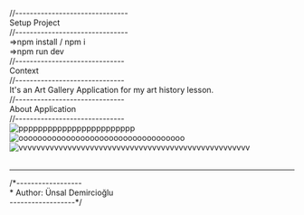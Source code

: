 //-------------------------------
<br/>
Setup Project
<br/>
//-------------------------------
<br/>
=>npm install / npm i
<br/>
=>npm run dev
<br/>
//------------------------------
<br/>
Context
<br/>
//------------------------------
<br/>
It's an Art Gallery Application for my art history lesson.
<br/>
//------------------------------
<br/>
About Application
<br/>
//------------------------------
<br/>
![pppppppppppppppppppppppp](https://github.com/user-attachments/assets/64f54d96-ce07-4542-95ee-6d5fda2692a7)
![ooooooooooooooooooooooooooooooooooo](https://github.com/user-attachments/assets/5f740971-6680-4ca1-ba2e-ccb0a975c8a1)
![vvvvvvvvvvvvvvvvvvvvvvvvvvvvvvvvvvvvvvvvvvvvvvvvvvvv](https://github.com/user-attachments/assets/467ee75b-4ce6-44af-81a1-192848db4190)
<br/>
<br/>

<hr/>
/*------------------
<br/>
* Author: Ünsal Demircioğlu
<br/>
------------------*/
